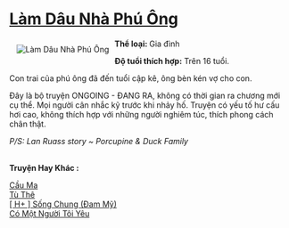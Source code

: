<a href="https://utruyen.com/lam-dau-nha-phu-ong/13262/" title="Làm Dâu Nhà Phú Ông"><h1>Làm Dâu Nhà Phú Ông</h1></a><div style="display:table"><img align="right" style="float: left; padding: 10px;" src="https://utruyen.com/images/story/200x260/lam-dau-nha-phu-ong.jpg" alt="Làm Dâu Nhà Phú Ông"><b>Thể loại: </b>Gia đình<p></p><b>Độ tuổi thích hợp:</b> Trên 16 tuổi.<p></p>Con trai của phú ông đã đến tuổi cập kê, ông bèn kén vợ cho con.<p></p>Đây là bộ truyện ONGOING - ĐANG RA, không có thời gian ra chương mới cụ thể. Mọi người cân nhắc kỹ trước khi nhảy hố. Truyện có yếu tố hư cấu hơi cao, không thích hợp với những người nghiêm túc, thích phong cách chân thật.<p></p><i>P/S: Lan Ruass story ~ Porcupine & Duck Family</i></div><p><br><b>Truyện Hay Khác :</b></p><a href="https://utruyen.com/cau-ma/386/" alt="Cầu Ma">Cầu Ma</a><br/><a href="https://dammy2019.blogspot.com/2019/11/tu-the.html" alt="Tù Thê">Tù Thê</a><br/><a href="https://dammyh.wordpress.com/2019/11/07/h-song-chung-dam-my/" alt="[ H+ ] Sống Chung (Đam Mỹ)">[ H+ ] Sống Chung (Đam Mỹ)</a><br/><a href="https://www.wattpad.com/story/205467004-c%C3%B3-m%E1%BB%99t-ng%C6%B0%E1%BB%9Di-t%C3%B4i-y%C3%AAu" alt="Có Một Người Tôi Yêu">Có Một Người Tôi Yêu</a><br/>